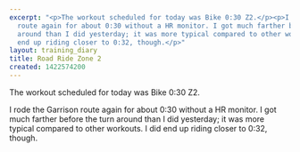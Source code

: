 ```yaml
---
excerpt: "<p>The workout scheduled for today was Bike 0:30 Z2.</p><p>I rode the Garrison
  route again for about 0:30 without a HR monitor. I got much farther before the turn
  around than I did yesterday; it was more typical compared to other workouts. I did
  end up riding closer to 0:32, though.</p>"
layout: training_diary
title: Road Ride Zone 2
created: 1422574200
---
```

<p>The workout scheduled for today was Bike 0:30 Z2.</p><p>I rode the Garrison route again for about 0:30 without a HR monitor. I got much farther before the turn around than I did yesterday; it was more typical compared to other workouts. I did end up riding closer to 0:32, though.</p>
